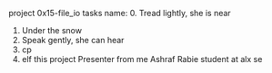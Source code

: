 project 0x15-file_io tasks name:
0. Tread lightly, she is near
1. Under the snow
2. Speak gently, she can hear
3. cp
4. elf
this project Presenter from me Ashraf Rabie student at alx se 